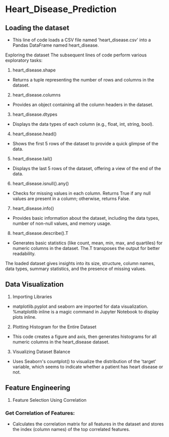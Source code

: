# Heart_Disease_Prediction

## Loading the dataset
* This line of code loads a CSV file named 'heart_disease.csv' into a Pandas DataFrame named heart_disease.

Exploring the dataset
The subsequent lines of code perform various exploratory tasks:

1. heart_disease.shape
* Returns a tuple representing the number of rows and columns in the dataset.
2. heart_disease.columns
* Provides an object containing all the column headers in the dataset.
3. heart_disease.dtypes
* Displays the data types of each column (e.g., float, int, string, bool).
4. heart_disease.head()
* Shows the first 5 rows of the dataset to provide a quick glimpse of the data.
5. heart_disease.tail()
* Displays the last 5 rows of the dataset, offering a view of the end of the data.
6. heart_disease.isnull().any()
* Checks for missing values in each column. Returns True if any null values are present in a column; otherwise, returns False.
7. heart_disease.info()
* Provides basic information about the dataset, including the data types, number of non-null values, and memory usage.
8. heart_disease.describe().T
* Generates basic statistics (like count, mean, min, max, and quartiles) for numeric columns in the dataset. The.T transposes the output for better readability.

The loaded dataset gives insights into its size, structure, column names, data types, summary statistics, and the presence of missing values.


## Data Visualization
1. Importing Libraries
* matplotlib.pyplot and seaborn are imported for data visualization. %matplotlib inline is a magic command in Jupyter Notebook to display plots inline.

2. Plotting Histogram for the Entire Dataset
* This code creates a figure and axis, then generates histograms for all numeric columns in the heart_disease dataset.

3. Visualizing Dataset Balance
* Uses Seaborn's countplot() to visualize the distribution of the 'target' variable, which seems to indicate whether a patient has heart disease or not.


## Feature Engineering
1. Feature Selection Using Correlation

### Get Correlation of Features:
* Calculates the correlation matrix for all features in the dataset and stores the index (column names) of the top correlated features.

